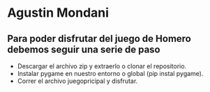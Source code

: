 # Agustin Mondani
## Para poder disfrutar del juego de Homero debemos seguir una serie de paso
- Descargar el archivo zip y extraerlo o clonar el repositorio.
- Instalar pygame en nuestro entorno o global (pip instal pygame).
- Correr el archivo juegopricipal y disfrutar.
